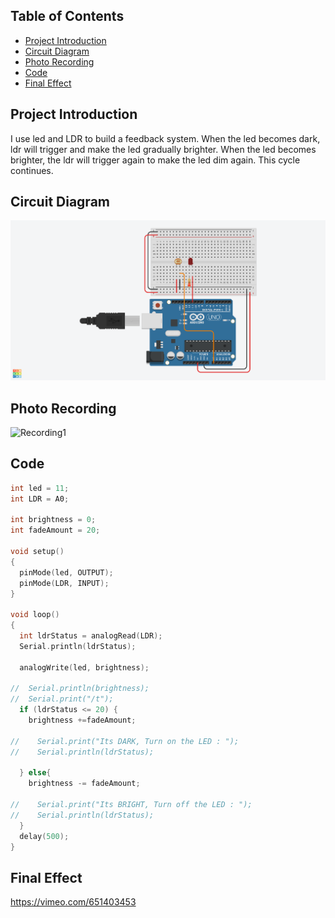 ## Table of Contents
* [Project Introduction](#project-introduction)
* [Circuit Diagram](#circuit-diagram)
* [Photo Recording](#photo-recording)
* [Code](#code)
* [Final Effect](#final-effect)

## Project Introduction
I use led and LDR to build a feedback system. When the led becomes dark, ldr will trigger and make the led gradually brighter. When the led becomes brighter, the ldr will trigger again to make the led dim again. This cycle continues.

## Circuit Diagram
![Tinkercad](https://github.com/msc-creative-computing/p-comp-week-1-labs-HarryWuuuuu/blob/d3cab25bbbffe9df5db6c6d0d524c546159b88ca/Week%203/Lab%2004/Tinkercad.png)

## Photo Recording
![Recording1](https://github.com/msc-creative-computing/p-comp-week-1-labs-HarryWuuuuu/blob/717da91badcab923e151406bad2cbc8d96ca650e/Week%203/Lab%2004/Feedback%20System.png)

## Code
```c
int led = 11;
int LDR = A0;

int brightness = 0;
int fadeAmount = 20;

void setup()
{
  pinMode(led, OUTPUT);
  pinMode(LDR, INPUT);
}

void loop()
{
  int ldrStatus = analogRead(LDR);
  Serial.println(ldrStatus);

  analogWrite(led, brightness);

//  Serial.println(brightness); 
//  Serial.print("/t"); 
  if (ldrStatus <= 20) {
    brightness +=fadeAmount;
   
//    Serial.print("Its DARK, Turn on the LED : ");
//    Serial.println(ldrStatus);

  } else{
    brightness -= fadeAmount;
    
//    Serial.print("Its BRIGHT, Turn off the LED : ");
//    Serial.println(ldrStatus);
  }
  delay(500);
}
```

## Final Effect
https://vimeo.com/651403453
